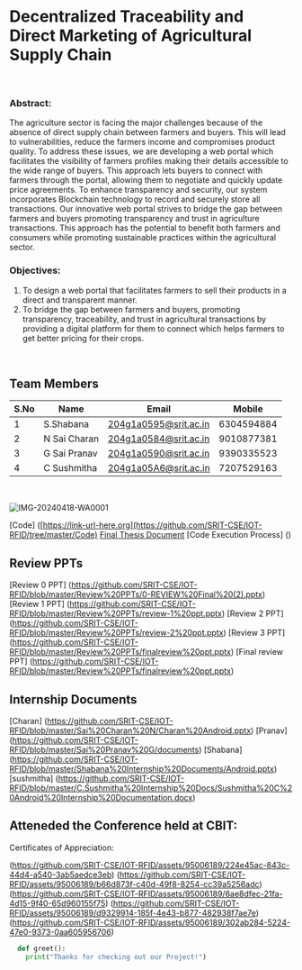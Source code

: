 
# Decentralized Traceability and Direct Marketing of Agricultural Supply Chain



<br>

 ### Abstract: 
  The agriculture sector is facing the major challenges because of the absence of direct supply chain between farmers and buyers. This will lead to vulnerabilities, reduce the farmers income and compromises product quality. To address these issues, we are developing a web portal which facilitates the visibility of farmers profiles making their details accessible to the wide range of buyers. This approach lets buyers to connect with farmers through the portal, allowing them to negotiate and quickly update price agreements.
		To enhance transparency and security, our system incorporates Blockchain technology to record and securely store all transactions. Our innovative web portal strives to bridge the gap between farmers and buyers promoting transparency and trust in agriculture transactions. This approach has the potential to benefit both farmers and consumers while promoting sustainable practices within the agricultural sector.


 ### Objectives:
1. To design a web portal that facilitates farmers to sell their products in a direct and transparent manner.
2. To bridge the gap between farmers and buyers, promoting transparency, traceability, and trust in agricultural transactions by providing a digital platform for them to connect which helps farmers to get better pricing for their crops.



  <br>


## Team Members
 S.No| Name     | Email          |Mobile
 --| -------- | -------------- |------
 1| S.Shabana | 204g1a0595@srit.ac.in |6304594884
 2| N Sai Charan | 204g1a0584@srit.ac.in |9010877381
 3|G Sai Pranav | 204g1a0590@srit.ac.in|9390335523
 4|C Sushmitha |204g1a05A6@srit.ac.in|7207529163
<br>

![IMG-20240418-WA0001](https://github.com/SRIT-CSE/IOT-RFID/assets/95006189/07647da5-9f96-4538-bb1e-b4a5a3217723)



[Code] ([https://link-url-here.org](https://github.com/SRIT-CSE/IOT-RFID/tree/master/Code)
[Final Thesis Document](https://github.com/SRIT-CSE/IOT-RFID/blob/master/Project%20Documentation/Project%20Thesis%20Final.pdf)
[Code Execution Process] ()

## Review PPTs

[Review 0 PPT] (https://github.com/SRIT-CSE/IOT-RFID/blob/master/Review%20PPTs/0-REVIEW%20Final%20(2).pptx)
[Review 1 PPT] (https://github.com/SRIT-CSE/IOT-RFID/blob/master/Review%20PPTs/review-1%20ppt.pptx)
[Review 2 PPT] (https://github.com/SRIT-CSE/IOT-RFID/blob/master/Review%20PPTs/review-2%20ppt.pptx)
[Review 3 PPT] (https://github.com/SRIT-CSE/IOT-RFID/blob/master/Review%20PPTs/finalreview%20ppt.pptx)
[Final review PPT] (https://github.com/SRIT-CSE/IOT-RFID/blob/master/Review%20PPTs/finalreview%20ppt.pptx)

## Internship Documents
[Charan] (https://github.com/SRIT-CSE/IOT-RFID/blob/master/Sai%20Charan%20N/Charan%20Android.pptx)
[Pranav] (https://github.com/SRIT-CSE/IOT-RFID/blob/master/Sai%20Pranav%20G/documents)
[Shabana] (https://github.com/SRIT-CSE/IOT-RFID/blob/master/Shabana%20Internship%20Documents/Android.pptx)
[sushmitha] (https://github.com/SRIT-CSE/IOT-RFID/blob/master/C.Sushmitha%20Internship%20Docs/Sushmitha%20C%20Android%20Internship%20Documentation.docx)


## Atteneded the Conference held at CBIT:
Certificates of Appreciation:

(https://github.com/SRIT-CSE/IOT-RFID/assets/95006189/224e45ac-843c-44d4-a540-3ab5aedce3eb)
(https://github.com/SRIT-CSE/IOT-RFID/assets/95006189/b66d873f-c40d-49f8-8254-cc39a5256adc)
(https://github.com/SRIT-CSE/IOT-RFID/assets/95006189/6ae8dfec-21fa-4d15-9f40-65d960155f75)
(https://github.com/SRIT-CSE/IOT-RFID/assets/95006189/d9329914-185f-4e43-b877-482938f7ae7e)
(https://github.com/SRIT-CSE/IOT-RFID/assets/95006189/302ab284-5224-47e0-9373-0aa605956706)



```python
  def greet():
    print("Thanks for checking out our Project!")
```
